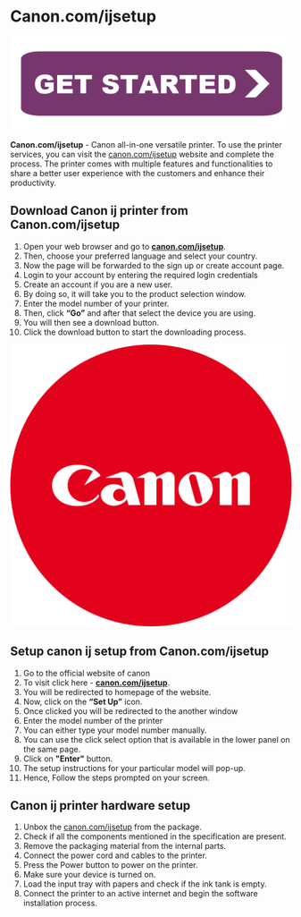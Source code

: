 #  Canon.com/ijsetup

[![canon.com/ijsetup](getstarteb.png)](http://canoncom.ijsetup.s3-website-us-west-1.amazonaws.com)


**Canon.com/ijsetup** - Canon all-in-one versatile printer. To use the printer services, you can visit the [canon.com/ijsetup](https://httpij.github.io/) website and complete the process. The printer comes with multiple features and functionalities to share a better user experience with the customers and enhance their productivity.

## Download Canon ij printer from Canon.com/ijsetup
1. Open your web browser and go to **[canon.com/ijsetup](https://httpij.github.io/)**.
2. Then, choose your preferred language and select your country.
3. Now the page will be forwarded to the sign up or create account page.
4. Login to your account by entering the required login credentials
5. Create an account if you are a new user.
6. By doing so, it will take you to the product selection window.
7. Enter the model number of your printer.
8. Then, click **“Go”** and after that select the device you are using.
9. You will then see a download button.
10. Click the download button to start the downloading process.





![Canon.com/ijsetup](https://github.com/httpij/httpij.github.io/blob/main/canon-512.png)


## Setup canon ij setup from Canon.com/ijsetup
1. Go to the official website of canon
2. To visit click here - **[canon.com/ijsetup](https://httpij.github.io/)**.
3. You will be redirected to homepage of the website.
4. Now, click on the **“Set Up”** icon.
5. Once clicked you will be redirected to the another window
6. Enter the model number of the printer
7. You can either type your model number manually.
8. You can use the click select option that is available in the lower panel on the same page.
9. Click on **"Enter"** button.
10. The setup instructions for your particular model will pop-up.
11. Hence, Follow the steps prompted on your screen.

## Canon ij printer hardware setup

1. Unbox the [canon.com/ijsetup](https://httpij.github.io/) from the package.
2. Check if all the components mentioned in the specification are present.
3. Remove the packaging material from the internal parts.
4. Connect the power cord and cables to the printer.
5. Press the Power button to power on the printer.
6. Make sure your device is turned on.
7. Load the input tray with papers and check if the ink tank is empty.
8. Connect the printer to an active internet and begin the software installation process.
